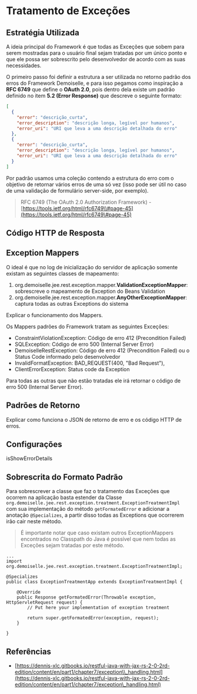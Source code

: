 # Tratamento de Exceções

## Estratégia Utilizada

A ideia principal do Framework é que todas as Exceções que sobem para serem mostradas para o usuário final sejam tratadas por um único ponto e que ele possa ser sobrescrito pelo desenvolvedor de acordo com as suas necessidades.

O primeiro passo foi definir a estrutura a ser utilizada no retorno padrão dos erros do Framework Demoiselle, e para isso pegamos como inspiração a **RFC 6749** que define o **OAuth 2.0**, pois dentro dela existe um padrão definido no item **5.2 \(Error Response\)** que descreve o seguinte formato:

```json
[
  {
    "error": "descrição_curta",
    "error_description": "descrição longa, legível por humanos",
    "error_uri": "URI que leva a uma descrição detalhada do erro"
  },
  {
    "error": "descrição_curta",
    "error_description": "descrição longa, legível por humanos",
    "error_uri": "URI que leva a uma descrição detalhada do erro"
  }
]
```

Por padrão usamos uma coleção contendo a estrutura do erro com o objetivo de retornar vários erros de uma só vez (isso pode ser útil no caso de uma validação de formulário server-side, por exemplo).


> RFC 6749 \(The OAuth 2.0 Authorization Framework\) - [https://tools.ietf.org/html/rfc6749\\#page-45](https://tools.ietf.org/html/rfc6749\#page-45)

## Código HTTP de Resposta



## Exception Mappers

O ideal é que no log de inicialização do servidor de aplicação somente existam as seguintes classes de mapeamento:

1. org.demoiselle.jee.rest.exception.mapper.**ValidationExceptionMapper**: sobrescreve o mapeamento de Exception do Beans Validation
2. org.demoiselle.jee.rest.exception.mapper.**AnyOtherExceptionMapper**: captura todas as outras Exceptions do sistema

Explicar o funcionamento dos Mappers.

Os Mappers padrões do Framework tratam as seguintes Exceções:

* ConstraintViolationException: Código de erro 412 (Precondition Failed)
* SQLException: Código de erro 500 (Internal Server Error)
* DemoiselleRestException: Código de erro 412 (Precondition Failed) ou o Status Code informado pelo desenvolvedor
* InvalidFormatException: BAD_REQUEST(400, "Bad Request"),
* ClientErrorException: Status code da Exception

Para todas as outras que não estão tratadas ele irá retornar o código de erro 500 (Internal Server Error).

## Padrões de Retorno

Explicar como funciona o JSON de retorno de erro e os código HTTP de erros.

## Configurações

isShowErrorDetails

## Sobrescrita do Formato Padrão

Para sobrescrever a classe que faz o tratamento das Exceções que ocorrem na aplicação basta estender da Classe `org.demoiselle.jee.rest.exception.treatment.ExceptionTreatmentImpl` com sua implementação do método `getFormatedError` e adicionar a anotação `@Specializes`, a partir disso todas as Exceptions que ocorrerem irão cair neste método.

> É importante notar que caso existam outros ExceptionMappers encontrados no Classpath do Java é possível que nem todas as Exceções sejam tratadas por este método.

```
...
import org.demoiselle.jee.rest.exception.treatment.ExceptionTreatmentImpl;

@Specializes
public class ExceptionTreatmentApp extends ExceptionTreatmentImpl {

	@Override
	public Response getFormatedError(Throwable exception, HttpServletRequest request) {		
		// Put here your implementation of exception treatment	

		return super.getFormatedError(exception, request);
	}

}
```

## Referências

* [https://dennis-xlc.gitbooks.io/restful-java-with-jax-rs-2-0-2rd-edition/content/en/part1/chapter7/exception\\_handling.html](https://dennis-xlc.gitbooks.io/restful-java-with-jax-rs-2-0-2rd-edition/content/en/part1/chapter7/exception\_handling.html)



